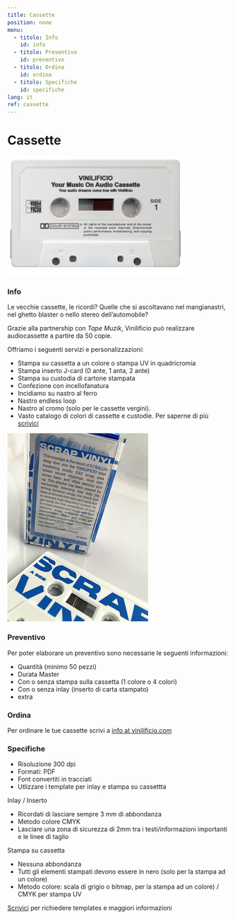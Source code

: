 ```yaml
---
title: Cassette
position: none
menu:
  - titolo: Info
    id: info
  - titolo: Preventivo
    id: preventivo
  - titolo: Ordina
    id: ordina
  - titolo: Specifiche
    id: specifiche    
lang: it
ref: cassette
---
```

# Cassette

![cassetta](/img/cassette_vinilificio1.jpg)

### Info

Le vecchie cassette, le ricordi? Quelle che si ascoltavano nel mangianastri, nel ghetto blaster  o nello stereo dell’automobile?

Grazie alla partnership con _Tape Muzik_, Vinilificio può realizzare audiocassette a partire da 50 copie.

Offriamo i seguenti servizi e personalizzazioni:


- Stampa su cassetta a un colore o stampa UV in quadricromia
- Stampa inserto J-card (0 ante, 1 anta, 2 ante)
- Stampa su custodia di cartone stampata
- Confezione con incellofanatura
- Incidiamo su nastro al ferro
- Nastro endless loop
- Nastro al cromo (solo per le cassette vergini).
- Vasto catalogo di colori di cassette e custodie. Per saperne di più <a href="mailto:info@vinilificio.com">scrivici</a>

![cassetta](/img/cassette_scrapvinyl02.jpg)


### Preventivo

Per poter elaborare un preventivo sono necessarie le seguenti informazioni:

* Quantità (minimo 50 pezzi)
* Durata Master
* Con o senza stampa sulla cassetta (1 colore o 4 colori) 
* Con o senza inlay (inserto di carta stampato)
* extra

### Ordina

Per ordinare le tue cassette scrivi a <a href="mailto:info@vinilificio.com">info at vinilificio.com</a>


### Specifiche

* Risoluzione 300 dpi
* Formati: PDF
* Font convertiti in tracciati
* Utlizzare i template per inlay e stampa su cassettta

Inlay / Inserto

* Ricordati di lasciare sempre 3 mm di abbondanza
* Metodo colore CMYK 
* Lasciare una zona di sicurezza di 2mm tra i testi/informazioni importanti e le linee di taglio

Stampa su cassetta

* Nessuna abbondanza
* Tutti gli elementi stampati devono essere in nero (solo per la stampa ad un colore)
* Metodo colore: scala di grigio o bitmap, per la stampa ad un colore) / CMYK per stampa UV

<a href="mailto:info@vinilificio.com">Scrivici</a> per richiedere templates e maggiori informazioni


